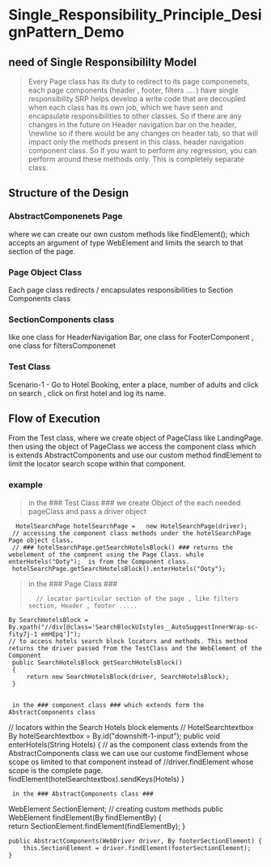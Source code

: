 # Single_Responsibility_Principle_DesignPattern_Demo
## need of Single Responsibililty Model 
> Every Page class has its duty to redirect to its page componenets, each page components (header , footer, filters .... ) have single responsibility
> SRP helps develop a write code that are decoupled when each class has its own job, which we have seen and encapsulate responsibilities to other classes.
> So if there are any changes in the future on Header navigation bar on the header, 
> \newline so if there would be any changes on header tab, so that will impact only the methods present in this class.
> header navigation component class. So if you want to perform any regression, you can perform around these methods only. This is completely separate class.

## Structure of the Design
### AbstractComponenets Page 
where we can create our own custom methods like findElement(); which accepts an argument of type WebElement and limits the search to that section of the page. 
### Page Object Class
Each page class redirects / encapsulates responsibilities to Section Components class
### SectionComponents class 
like one class for HeaderNavigation Bar, one class for FooterComponent , one class for filtersComponenet
### Test Class
Scenario-1 - Go to Hotel Booking, enter a place, number of adults and click on search , click on first hotel and log its name.
## Flow of Execution
From the Test class, where we create object of PageClass like LandingPage. 
then using the object of PageClass we access the component class which is extends AbstractComponents and use our custom method findElement to limit the locator search scope within that component.
### example
> in the ### Test Class ### we create Object of the each needed pageClass and pass a driver object 
```
  HotelSearchPage hotelSearchPage =	  new HotelSearchPage(driver); 
 // accessing the component class methods under the hotelSearchPage Page object class. 
 // ### hotelSearchPage.getSearchHotelsBlock() ### returns the webelement of the compnent using the Page Class. while enterHotels("Ooty");  is from the Component class. 
 hotelSearchPage.getSearchHotelsBlock().enterHotels("Ooty");
```
> in the ### Page Class ###
> ```
>   // locator particular section of the page , like filters section, Header , footer .....
	By SearchHotelsBlock = By.xpath("//div[@class='SearchBlockUIstyles__AutoSuggestInnerWrap-sc-fity7j-1 emHEpq']");
  	// to access hotels search block locators and methods. This method returns the driver passed from the TestClass and the WebElement of the Component
	 public SearchHotelsBlock getSearchHotelsBlock()
	 {
		 return new SearchHotelsBlock(driver, SearchHotelsBlock);
	 }
```

 in the ### component class ### which extends form the AbstractComponents class
 ```
// locators within the Search Hotels block elements
// HotelSearchtextbox
  By hotelSearchtextbox = By.id("downshift-1-input");
   public void enterHotels(String Hotels)
   {
// as the component class extends from the AbstractComponents  class we can use our custome findElement whose scope os limited to that component instead of        //driver.findElement whose scope is the complete page.
			findElement(hotelSearchtextbox).sendKeys(Hotels)
     }
```
 in the ### AbstractComponents class ###
```
   WebElement SectionElement;
   // creating custom methods
	public WebElement findElement(By findElementBy) 
	{	
		return SectionElement.findElement(findElementBy);
	}
	
	public AbstractComponents(WebDriver driver, By footerSectionElement) {
		this.SectionElement = driver.findElement(footerSectionElement);
	}
	
```
		




